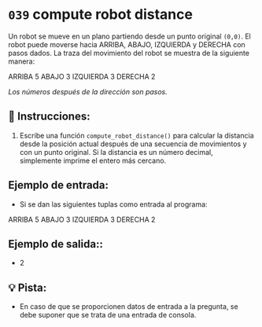 # `039` compute robot distance 


 Un robot se mueve en un plano partiendo desde un punto original `(0,0)`. El robot puede moverse hacia ARRIBA, ABAJO, IZQUIERDA y DERECHA con pasos dados. La traza del movimiento del robot se muestra de la siguiente manera:

ARRIBA 5
ABAJO 3
IZQUIERDA 3
DERECHA 2

*Los números después de la dirección son pasos.*

## 📝 Instrucciones:
 
1. Escribe una función `compute_robot_distance()` para calcular la distancia desde la posición actual después de una secuencia de movimientos y con un punto original. Si la distancia es un  número decimal, simplemente imprime el entero más cercano.

## Ejemplo de entrada:

+ Si se dan las siguientes tuplas como entrada al programa:

ARRIBA 5
ABAJO 3
IZQUIERDA 3
DERECHA 2

## Ejemplo de salida::

+ 2

## 💡 Pista:

+ En caso de que se proporcionen datos de entrada a la pregunta, se debe suponer que se trata de una entrada de consola.